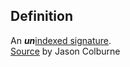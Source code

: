 ## Definition
An **_un_**[indexed signature](indexed-signature.md).\
[Source](https://github.com/WebOfTrust/cesride#terminology) by Jason Colburne